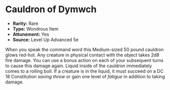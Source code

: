 # Cauldron of Dymwch

- **Rarity:** Rare
- **Type:** Wondrous Item
- **Attunement:** Yes
- **Source:** Level Up Advanced 5e

When you speak the command word this Medium-sized 50 pound cauldron glows red-hot. Any creature in physical contact with the object takes 2d8 fire damage. You can use a bonus action on each of your subsequent turns to cause this damage again. Liquid inside of the cauldron immediately comes to a roiling boil. If a creature is in the liquid, it must succeed on a DC 18 Constitution _saving throw_ or gain one level of _fatigue_ in addition to taking damage.
